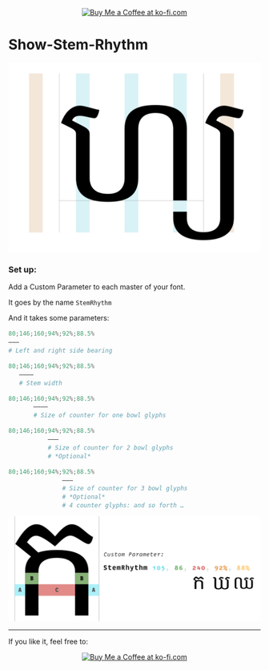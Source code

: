 <p align="center">
<a href='https://ko-fi.com/M4M580HG' target='_blank'><img height='36' style='border:0px;height:36px;' src='https://az743702.vo.msecnd.net/cdn/kofi1.png?v=0' border='0' alt='Buy Me a Coffee at ko-fi.com' /></a>
</p>

# Show-Stem-Rhythm

<p align="center">
<img src="https://raw.githubusercontent.com/Mark2Mark/show-stem-rhythm/master/Stem%20Rhythm%20-%20Mark%20Fromberg%2001.png" alt="Mark Zones" height="">
</p>

### Set up:

Add a Custom Parameter to each master of your font.


It goes by the name `StemRhythm`


And it takes some parameters:



```python
80;146;160;94%;92%;88.5%
———
# Left and right side bearing
```


```python
80;146;160;94%;92%;88.5%
   ————
   # Stem width
```


```python
80;146;160;94%;92%;88.5%
       ————
       # Size of counter for one bowl glyphs
```


```python
80;146;160;94%;92%;88.5%
           ———
           # Size of counter for 2 bowl glyphs
           # *Optional*
```


```python
80;146;160;94%;92%;88.5%
               ———
               # Size of counter for 3 bowl glyphs
               # *Optional*
               # 4 counter glyphs: and so forth …
```

<p align="center">
<img src="https://raw.githubusercontent.com/Mark2Mark/show-stem-rhythm/master/Stem%20Rhythm%20-%20Mark%20Fromberg%2002.png" alt="Mark Zones" height="">
</p>


--- 
If you like it, feel free to:

<p align="center">
<a href='https://ko-fi.com/M4M580HG' target='_blank'><img height='36' style='border:0px;height:36px;' src='https://az743702.vo.msecnd.net/cdn/kofi1.png?v=0' border='0' alt='Buy Me a Coffee at ko-fi.com' /></a>
</p>